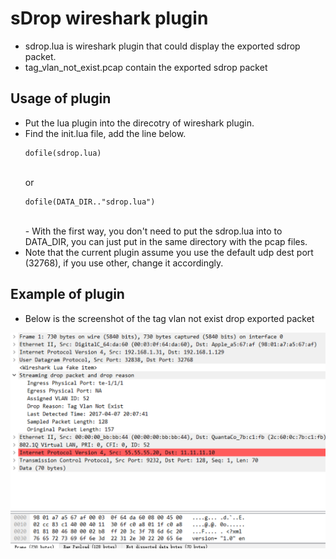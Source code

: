 # sDrop wireshark plugin

- sdrop.lua is wireshark plugin that could display the exported sdrop packet.
- tag\_vlan\_not\_exist.pcap contain the exported sdrop packet 

## Usage of plugin
- Put the lua plugin into the direcotry of wireshark plugin. <br>
- Find the init.lua file, add the line below.<br>
    ```
    dofile(sdrop.lua)
    ```
    <br>or<br>
    ```
    dofile(DATA_DIR.."sdrop.lua")  
    ```
    <br>
    - With the first way, you don't need to put the sdrop.lua into to DATA_DIR, you can just put in the same directory with the pcap files.<br>
- Note that the current plugin assume you use the default udp dest port (32768), if you use other, change it accordingly.<br>

## Example of plugin

- Below is the screenshot of the tag vlan not exist drop exported packet

![tag\_vlan\_not\_exist](./tag_vlan_not_exist.png)



